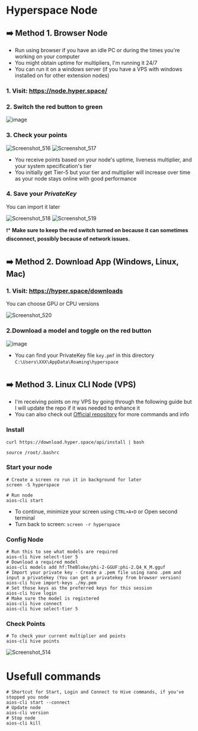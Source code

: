 # Hyperspace Node
## ➡️ Method 1. Browser Node
* Run using browser if you have an idle PC or during the times you're working on your computer
* You might obtain uptime for multipliers, I'm running it 24/7
* You can run it on a windows server (if you have a VPS with windows installed on for other extension nodes)

### 1. Visit: https://node.hyper.space/

### 2. Switch the red button to green

![image](https://github.com/user-attachments/assets/727b0c1e-031b-4f5c-9bb6-60a4becaf19b)

### 3. Check your points

![Screenshot_516](https://github.com/user-attachments/assets/3697612a-9ee6-4d7e-837c-f74d5cbacf8d)
![Screenshot_517](https://github.com/user-attachments/assets/6682b24d-224e-4e4c-96d3-4961a024eb77)

* You receive points based on your node's uptime, liveness multiplier, and your system specification's tier
* You initially get Tier-5 but your tier and multiplier will increase over time as your node stays online with good performance

### 4. Save your *PrivateKey*
You can import it later

![Screenshot_518](https://github.com/user-attachments/assets/3e08837d-1261-4873-b038-e7f86222d1b2)
![Screenshot_519](https://github.com/user-attachments/assets/67506c7d-9932-462c-a4d0-29f3992d7e4a)

❗️* **Make sure to keep the red switch turned on because it can sometimes disconnect, possibly because of network issues.**

#

## ➡️ Method 2. Download App (Windows, Linux, Mac)
### 1. Visit: https://hyper.space/downloads
You can choose GPU or CPU versions

![Screenshot_520](https://github.com/user-attachments/assets/45db8805-a579-489a-ad87-14f011332c4e)

### 2.Download a model and toggle on the red button

![image](https://github.com/user-attachments/assets/e79f90f3-7c50-4a8c-a352-712844592092)

* You can find your PrivateKey file `key.pmf` in this directory `C:\Users\XXX\AppData\Roaming\hyperspace`

#

## ➡️ Method 3. Linux CLI Node (VPS)
* I'm receiving points on my VPS by going through the following guide but I will update the repo if it was needed to enhance it
* You can also check out [Official repository](https://github.com/hyperspaceai/aios-cli?tab=readme-ov-file) for more commands and info

### Install
```
curl https://download.hyper.space/api/install | bash

source /root/.bashrc
```

### Start your node
```console
# Create a screen ro run it in background for later
screen -S hyperspace

# Run node
aios-cli start
```
* To continue, minimize your screen using `CTRL+A+D` or Open second terminal
* Turn back to screen: `screen -r hyperspace`

### Config Node
```console
# Run this to see what models are required
aios-cli hive select-tier 5
# Download a required model
aios-cli models add hf:TheBloke/phi-2-GGUF:phi-2.Q4_K_M.gguf
# Import your private key - Create a .pem file using nano .pem and input a privatekey (You can get a privatekey from browser version)
aios-cli hive import-keys ./my.pem
# Set those keys as the preferred keys for this session
aios-cli hive login
# Make sure the model is registered
aios-cli hive connect
aios-cli hive select-tier 5
```

### Check Points
```
# To check your current multiplier and points
aios-cli hive points
```

![Screenshot_514](https://github.com/user-attachments/assets/b840775e-6c58-4fe4-bd95-a5b876ba7de5)


# Usefull commands
```console
# Shortcut for Start, Login and Connect to Hive commands, if you've stopped you node
aios-cli start --connect
# Update node
aios-cli version
# Stop node
aios-cli kill
```
